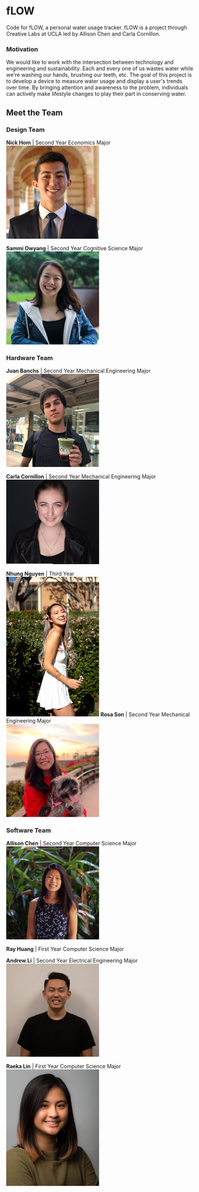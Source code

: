 # fLOW
Code for fLOW, a personal water usage tracker. fLOW is a project through Creative Labs at UCLA led by Allison Chen and Carla Cornillon.

### Motivation
We would like to work with the intersection between technology and engineering and sustainability. Each and every one of us wastes water while we're washing our hands, brushing our teeth, etc. The goal of this project is to develop a device to measure water usage and display a user's trends over time. By bringing attention and awareness to the problem, individuals can actively make lifestyle changes to play their part in conserving water.

## Meet the Team
### Design Team
**Nick Hom** | Second Year Economics Major<br/>
<img src="bio_imgs/nick.jpg" width="250">

**Sammi Owyang** | Second Year Cognitive Science Major<br/>
<img src="bio_imgs/sammi.jpg" width="250">

### Hardware Team
**Juan Banchs** | Second Year Mechanical Engineering Major<br/>
<img src="bio_imgs/juan.jpg" width="250">

**Carla Cornillon** | Second Year Mechanical Engineering Major<br/>
<img src="bio_imgs/carla.png" width="250">

**Nhung Nguyen** | Third Year <br/>
<img src="bio_imgs/nhung.jpg" width="250">
**Rosa Son** | Second Year Mechanical Engineering Major<br/>
<img src="bio_imgs/rosa.jpg" width="250">

### Software Team
**Allison Chen** | Second Year Computer Science Major<br/>
<img src="bio_imgs/allison.jpg" width="250">

**Ray Huang** | First Year Computer Science Major<br/>

**Andrew Li** | Second Year Electrical Engineering Major<br/>
<img src="bio_imgs/andrew.jpg" width="250">

**Raeka Lin** | First Year Computer Science Major<br/>
<img src="bio_imgs/raeka.jpg" width="250">
